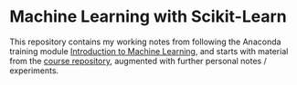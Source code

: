 # Machine Learning with Scikit-Learn

This repository contains my working notes from following the Anaconda training module [Introduction to Machine Learning](https://learning.anaconda.cloud/getting-started-with-ai-ml),
and starts with material from the [course repository](https://github.com/thomasnield/anaconda_intro_to_machine_learning/tree/main), augmented with further personal notes / experiments.